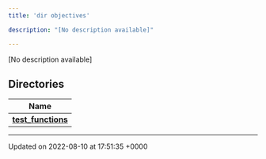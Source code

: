 ```yaml
---
title: 'dir objectives'

description: "[No description available]"

---
```







[No description available]

## Directories

| Name           |
| -------------- |
| **[test_functions](/documentation/code/gambit_2-2/files/dir_6612f8e8ba8b632b4cbae0c0d5ded04b/#dir-test-functions)**  |






-------------------------------

Updated on 2022-08-10 at 17:51:35 +0000
